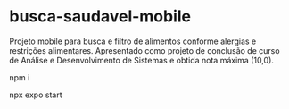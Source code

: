 # busca-saudavel-mobile
Projeto mobile para busca e filtro de alimentos conforme alergias e restrições alimentares. Apresentado como projeto de conclusão de curso de Análise e Desenvolvimento de Sistemas e obtida nota máxima (10,0).

npm i

npx expo start
